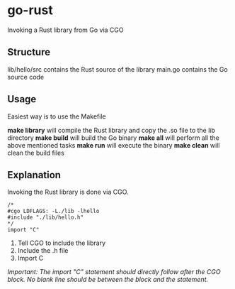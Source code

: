 # go-rust
Invoking a Rust library from Go via CGO

## Structure
lib/hello/src contains the Rust source of the library
main.go contains the Go source code

## Usage
Easiest way is to use the Makefile

**make library**    will compile the Rust library and copy the .so file to the lib directory
**make build**      will build the Go binary
**make all**        will perform all the above mentioned tasks
**make run**        will execute the binary
**make clean**      will clean the build files

## Explanation
Invoking the Rust library is done via CGO.

```
/*
#cgo LDFLAGS: -L./lib -lhello
#include "./lib/hello.h"
*/
import "C"
```
1. Tell CGO to include the library
2. Include the .h file
3. Import C

*Important: The import "C" statement should directly follow after the CGO block. No blank line should be between the block and the statement.*
